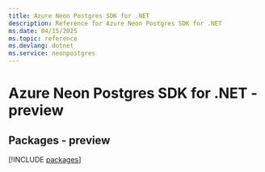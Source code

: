 ```yaml
---
title: Azure Neon Postgres SDK for .NET
description: Reference for Azure Neon Postgres SDK for .NET
ms.date: 04/15/2025
ms.topic: reference
ms.devlang: dotnet
ms.service: neonpostgres
---
```

# Azure Neon Postgres SDK for .NET - preview
## Packages - preview
[!INCLUDE [packages](neon-postgres-index.md)]